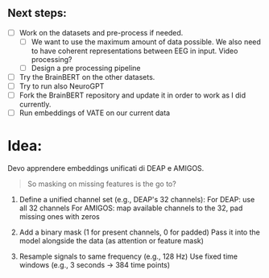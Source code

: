 ## Next steps:

- [ ] Work on the datasets and pre-process if needed.
    - [ ] We want to use the maximum amount of data possible. We also need to have coherent
     representations between EEG in input. Video processing?
    - [ ] Design a pre processing pipeline
- [ ] Try the BrainBERT on the other datasets.
- [ ] Try to run also NeuroGPT
- [ ] Fork the BrainBERT repository and update it in order to work as I did currently.
- [ ] Run embeddings of VATE on our current data

# Idea:
Devo apprendere embeddings unificati di DEAP e AMIGOS.
> So masking on missing features is the go to?

1. Define a unified channel set (e.g., DEAP's 32 channels):
For DEAP: use all 32 channels
For AMIGOS: map available channels to the 32, pad missing ones with zeros

2. Add a binary mask (1 for present channels, 0 for padded)
Pass it into the model alongside the data (as attention or feature mask)

3. Resample signals to same frequency (e.g., 128 Hz)
Use fixed time windows (e.g., 3 seconds → 384 time points)




